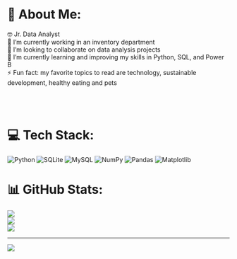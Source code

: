 # 💫 About Me:
🤓 Jr. Data Analyst <br>🔭 I’m currently working in an inventory department<br>👯 I’m looking to collaborate on data analysis projects<br>🌱 I’m currently learning and improving my skills in Python, SQL, and Power B<br>⚡ Fun fact: my favorite topics to read are technology, sustainable development, healthy eating and pets<br><br><br><br>

# 💻 Tech Stack:
![Python](https://img.shields.io/badge/python-3670A0?style=plastic&logo=python&logoColor=ffdd54) ![SQLite](https://img.shields.io/badge/sqlite-%2307405e.svg?style=plastic&logo=sqlite&logoColor=white) ![MySQL](https://img.shields.io/badge/mysql-4479A1.svg?style=plastic&logo=mysql&logoColor=white) ![NumPy](https://img.shields.io/badge/numpy-%23013243.svg?style=plastic&logo=numpy&logoColor=white) ![Pandas](https://img.shields.io/badge/pandas-%23150458.svg?style=plastic&logo=pandas&logoColor=white) ![Matplotlib](https://img.shields.io/badge/Matplotlib-%23ffffff.svg?style=plastic&logo=Matplotlib&logoColor=black)
# 📊 GitHub Stats:
![](https://github-readme-stats.vercel.app/api?username=karencc86&theme=dark&hide_border=false&include_all_commits=false&count_private=true)<br/>
![](https://nirzak-streak-stats.vercel.app/?user=karencc86&theme=dark&hide_border=false)<br/>
![](https://github-readme-stats.vercel.app/api/top-langs/?username=karencc86&theme=dark&hide_border=false&include_all_commits=false&count_private=true&layout=compact)

---
[![](https://visitcount.itsvg.in/api?id=karencc86&icon=0&color=0)](https://visitcount.itsvg.in)

<!-- Proudly created with GPRM ( https://gprm.itsvg.in ) -->
